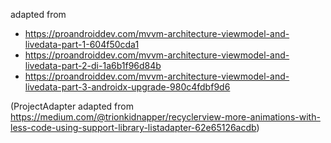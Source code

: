 adapted from
- https://proandroiddev.com/mvvm-architecture-viewmodel-and-livedata-part-1-604f50cda1
- https://proandroiddev.com/mvvm-architecture-viewmodel-and-livedata-part-2-di-1a6b1f96d84b
- https://proandroiddev.com/mvvm-architecture-viewmodel-and-livedata-part-3-androidx-upgrade-980c4fdbf9d6

(ProjectAdapter adapted from https://medium.com/@trionkidnapper/recyclerview-more-animations-with-less-code-using-support-library-listadapter-62e65126acdb)